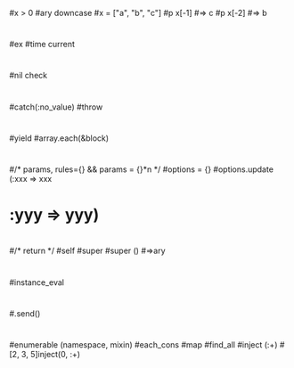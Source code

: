 #x > 0 
#ary downcase
#x = ["a", "b", "c"]
#p x[-1] #=> c
#p x[-2] #=> b
#
#ex
#time current
#
#nil check
#
#
#catch(:no_value)
#throw
#
#yield
#array.each(&block)
#
#/* params, rules={} && params = {}*n */
#options = {}
#options.update (:xxx => xxx
#                :yyy => yyy)
#
#/* return */
#self
#super
#super () #=>ary
#
#instance_eval
#
#.send()
#
#enumerable (namespace, mixin)
#each_cons
#map
#find_all
#inject (:+)     #[2, 3, 5]inject(0, :+)
#
